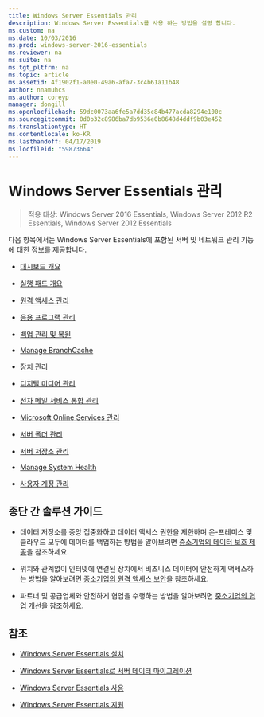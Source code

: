 ```yaml
---
title: Windows Server Essentials 관리
description: Windows Server Essentials를 사용 하는 방법을 설명 합니다.
ms.custom: na
ms.date: 10/03/2016
ms.prod: windows-server-2016-essentials
ms.reviewer: na
ms.suite: na
ms.tgt_pltfrm: na
ms.topic: article
ms.assetid: 4f1902f1-a0e0-49a6-afa7-3c4b61a11b48
author: nnamuhcs
ms.author: coreyp
manager: dongill
ms.openlocfilehash: 59dc0073aa6fe5a7dd35c84b477acda8294e100c
ms.sourcegitcommit: 0d0b32c8986ba7db9536e0b8648d4ddf9b03e452
ms.translationtype: HT
ms.contentlocale: ko-KR
ms.lasthandoff: 04/17/2019
ms.locfileid: "59873664"
---
```

# <a name="manage-windows-server-essentials"></a>Windows Server Essentials 관리

>적용 대상: Windows Server 2016 Essentials, Windows Server 2012 R2 Essentials, Windows Server 2012 Essentials

다음 항목에서는 Windows Server Essentials에 포함된 서버 및 네트워크 관리 기능에 대한 정보를 제공합니다.  
  
-   [대시보드 개요](Overview-of-the-Dashboard-in-Windows-Server-Essentials.md)  
  
-   [실행 패드 개요](Overview-of-the-Launchpad-in-Windows-Server-Essentials.md)  
  
-   [원격 액세스 관리](Manage-Anywhere-Access-in-Windows-Server-Essentials.md)  
  
-   [응용 프로그램 관리](Manage-Applications-in-Windows-Server-Essentials.md)  
  
-   [백업 관리 및 복원](Manage-Backup-and-Restore-in-Windows-Server-Essentials.md)  
  
-   [Manage BranchCache](Manage-BranchCache-in-Windows-Server-Essentials.md)  
  
-   [장치 관리](Manage-Devices-in-Windows-Server-Essentials.md)  
  
-   [디지털 미디어 관리](Manage-Digital-Media-in-Windows-Server-Essentials.md)  
  
-   [전자 메일 서비스 통합 관리](Manage-Email-Service-Integration-in-Windows-Server-Essentials.md)  
  
-   [Microsoft Online Services 관리](Manage-Microsoft-Online-Services-in-Windows-Server-Essentials.md)  
  
-   [서버 폴더 관리](Manage-Server-Folders-in-Windows-Server-Essentials.md)  
  
-   [서버 저장소 관리](Manage-Server-Storage-in-Windows-Server-Essentials.md)  
  
-   [Manage System Health](Manage-System-Health-in-Windows-Server-Essentials.md)  
  
-   [사용자 계정 관리](Manage-User-Accounts-in-Windows-Server-Essentials.md)  
  
## <a name="end-to-end-solution-guides"></a>종단 간 솔루션 가이드  
  
-    데이터 저장소를 중앙 집중화하고 데이터 액세스 권한을 제한하며 온-프레미스 및 클라우드 모두에 데이터를 백업하는 방법을 알아보려면 [중소기업의 데이터 보호 제공](https://technet.microsoft.com/library/dn582043.aspx)을 참조하세요.  
  
-    위치와 관계없이 인터넷에 연결된 장치에서 비즈니스 데이터에 안전하게 액세스하는 방법을 알아보려면 [중소기업의 원격 액세스 보안](https://technet.microsoft.com/library/dn629457.aspx)을 참조하세요.  
  
-    파트너 및 공급업체와 안전하게 협업을 수행하는 방법을 알아보려면 [중소기업의 협업 개선](https://technet.microsoft.com/library/dn747893.aspx)을 참조하세요.  
  
## <a name="see-also"></a>참조  
  
-   [Windows Server Essentials 설치](../install/Install-Windows-Server-Essentials.md)  
  
-   [Windows Server Essentials로 서버 데이터 마이그레이션](../migrate/Migrate-Server-Data-to-Windows-Server-Essentials.md)  
  
-   [Windows Server Essentials 사용](../use/Use-Windows-Server-Essentials.md)  
  
-   [Windows Server Essentials 지원](../support/Support-Windows-Server-Essentials.md)
